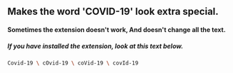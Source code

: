 ## Makes the word 'COVID-19' look extra special.
#### Sometimes the extension doesn't work, And doesn't change all the text.



##### If you have installed the extension, look at this text below.

```sh
Covid-19 \ cOvid-19 \ coVid-19 \ covId-19
```
